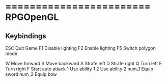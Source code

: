 ========================
RPGOpenGL
========================

Keybindings
------------------------
ESC		Quit Game
F1              Disable lighting
F2              Enable lighting
F5              Switch polygon mode

W		Move forward
S		Move backward
A		Strafe left
D		Strafe right
Q		Turn left
E		Turn right
F		Start auto attack
1		Use ability 1
2		Use ability 2
num_1           Equip sword
num_2           Equip bow